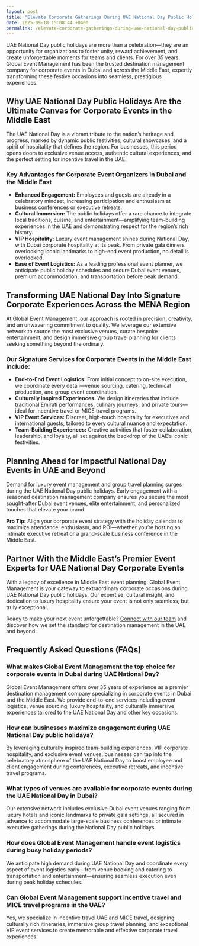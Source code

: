 ```yaml
---
layout: post
title: "Elevate Corporate Gatherings During UAE National Day Public Holidays"
date: 2025-09-18 15:08:44 +0400
permalink: /elevate-corporate-gatherings-during-uae-national-day-public-holidays/
---
```

UAE National Day public holidays are more than a celebration—they are an opportunity for organizations to foster unity, reward achievement, and create unforgettable moments for teams and clients. For over 35 years, Global Event Management has been the trusted destination management company for corporate events in Dubai and across the Middle East, expertly transforming these festive occasions into seamless, prestigious experiences.

## Why UAE National Day Public Holidays Are the Ultimate Canvas for Corporate Events in the Middle East

The UAE National Day is a vibrant tribute to the nation’s heritage and progress, marked by dynamic public festivities, cultural showcases, and a spirit of hospitality that defines the region. For businesses, this period opens doors to exclusive venue access, authentic cultural experiences, and the perfect setting for incentive travel in the UAE.

### Key Advantages for Corporate Event Organizers in Dubai and the Middle East

- **Enhanced Engagement:** Employees and guests are already in a celebratory mindset, increasing participation and enthusiasm at business conferences or executive retreats.
- **Cultural Immersion:** The public holidays offer a rare chance to integrate local traditions, cuisine, and entertainment—amplifying team-building experiences in the UAE and demonstrating respect for the region’s rich history.
- **VIP Hospitality:** Luxury event management shines during National Day, with Dubai corporate hospitality at its peak. From private gala dinners overlooking iconic landmarks to high-end event production, no detail is overlooked.
- **Ease of Event Logistics:** As a leading professional event planner, we anticipate public holiday schedules and secure Dubai event venues, premium accommodation, and transportation before peak demand.

## Transforming UAE National Day Into Signature Corporate Experiences Across the MENA Region

At Global Event Management, our approach is rooted in precision, creativity, and an unwavering commitment to quality. We leverage our extensive network to source the most exclusive venues, curate bespoke entertainment, and design immersive group travel planning for clients seeking something beyond the ordinary.

### Our Signature Services for Corporate Events in the Middle East Include:

- **End-to-End Event Logistics:** From initial concept to on-site execution, we coordinate every detail—venue sourcing, catering, technical production, and group event coordination.
- **Culturally Inspired Experiences:** We design itineraries that include traditional Emirati performances, culinary journeys, and private tours—ideal for incentive travel or MICE travel programs.
- **VIP Event Services:** Discreet, high-touch hospitality for executives and international guests, tailored to every cultural nuance and expectation.
- **Team-Building Experiences:** Creative activities that foster collaboration, leadership, and loyalty, all set against the backdrop of the UAE’s iconic festivities.

## Planning Ahead for Impactful National Day Events in UAE and Beyond

Demand for luxury event management and group travel planning surges during the UAE National Day public holidays. Early engagement with a seasoned destination management company ensures you secure the most sought-after Dubai event venues, elite entertainment, and personalized touches that elevate your brand.

**Pro Tip:** Align your corporate event strategy with the holiday calendar to maximize attendance, enthusiasm, and ROI—whether you’re hosting an intimate executive retreat or a grand-scale business conference in the Middle East.

## Partner With the Middle East’s Premier Event Experts for UAE National Day Corporate Events

With a legacy of excellence in Middle East event planning, Global Event Management is your gateway to extraordinary corporate occasions during UAE National Day public holidays. Our expertise, cultural insight, and dedication to luxury hospitality ensure your event is not only seamless, but truly exceptional.

Ready to make your next event unforgettable? [Connect with our team](https://geventm.com/) and discover how we set the standard for destination management in the UAE and beyond.

## Frequently Asked Questions (FAQs)

### What makes Global Event Management the top choice for corporate events in Dubai during UAE National Day?
Global Event Management offers over 35 years of experience as a premier destination management company specializing in corporate events in Dubai and the Middle East. We provide end-to-end services including event logistics, venue sourcing, luxury hospitality, and culturally immersive experiences tailored to the UAE National Day and other key occasions.

### How can businesses maximize engagement during UAE National Day public holidays?
By leveraging culturally inspired team-building experiences, VIP corporate hospitality, and exclusive event venues, businesses can tap into the celebratory atmosphere of the UAE National Day to boost employee and client engagement during conferences, executive retreats, and incentive travel programs.

### What types of venues are available for corporate events during the UAE National Day in Dubai?
Our extensive network includes exclusive Dubai event venues ranging from luxury hotels and iconic landmarks to private gala settings, all secured in advance to accommodate large-scale business conferences or intimate executive gatherings during the National Day public holidays.

### How does Global Event Management handle event logistics during busy holiday periods?
We anticipate high demand during UAE National Day and coordinate every aspect of event logistics early—from venue booking and catering to transportation and entertainment—ensuring seamless execution even during peak holiday schedules.

### Can Global Event Management support incentive travel and MICE travel programs in the UAE?
Yes, we specialize in incentive travel UAE and MICE travel, designing culturally rich itineraries, immersive group travel planning, and exceptional VIP event services to create memorable and effective corporate travel experiences.

<script type="application/ld+json">
{
  "@context": "https://schema.org",
  "@type": "BlogPosting",
  "headline": "Elevate Corporate Gatherings During UAE National Day Public Holidays",
  "description": "Discover how Global Event Management leverages the UAE National Day public holidays to create exceptional corporate events in Dubai and across the Middle East, offering luxury event management, cultural experiences, and seamless event logistics.",
  "author": {
    "@type": "Person",
    "name": "Global Event Management"
  },
  "publisher": {
    "@type": "Organization",
    "name": "Global Event Management",
    "logo": {
      "@type": "ImageObject",
      "url": "https://geventm.com/logo.png"
    }
  },
  "datePublished": "2024-06-01",
  "mainEntityOfPage": {
    "@type": "WebPage",
    "@id": "https://geventm.com/blog/uae-national-day-corporate-events"
  },
  "keywords": "Middle East event planning, corporate events in Dubai, destination management company, incentive travel UAE, business conferences Middle East, luxury event management, group travel planning, event logistics, cultural experiences, Dubai corporate hospitality, professional event planner, MICE travel, group event coordination, executive retreats, gala dinner planning, team-building experiences UAE, high-end event production, VIP event services, Dubai event venues, DMC Middle East"
}
</script>

<script type="application/ld+json">
{
  "@context": "https://schema.org",
  "@type": "FAQPage",
  "mainEntity": [
    {
      "@type": "Question",
      "name": "What makes Global Event Management the top choice for corporate events in Dubai during UAE National Day?",
      "acceptedAnswer": {
        "@type": "Answer",
        "text": "Global Event Management offers over 35 years of experience as a premier destination management company specializing in corporate events in Dubai and the Middle East. We provide end-to-end services including event logistics, venue sourcing, luxury hospitality, and culturally immersive experiences tailored to the UAE National Day and other key occasions."
      }
    },
    {
      "@type": "Question",
      "name": "How can businesses maximize engagement during UAE National Day public holidays?",
      "acceptedAnswer": {
        "@type": "Answer",
        "text": "By leveraging culturally inspired team-building experiences, VIP corporate hospitality, and exclusive event venues, businesses can tap into the celebratory atmosphere of the UAE National Day to boost employee and client engagement during conferences, executive retreats, and incentive travel programs."
      }
    },
    {
      "@type": "Question",
      "name": "What types of venues are available for corporate events during the UAE National Day in Dubai?",
      "acceptedAnswer": {
        "@type": "Answer",
        "text": "Our extensive network includes exclusive Dubai event venues ranging from luxury hotels and iconic landmarks to private gala settings, all secured in advance to accommodate large-scale business conferences or intimate executive gatherings during the National Day public holidays."
      }
    },
    {
      "@type": "Question",
      "name": "How does Global Event Management handle event logistics during busy holiday periods?",
      "acceptedAnswer": {
        "@type": "Answer",
        "text": "We anticipate high demand during UAE National Day and coordinate every aspect of event logistics early—from venue booking and catering to transportation and entertainment—ensuring seamless execution even during peak holiday schedules."
      }
    },
    {
      "@type": "Question",
      "name": "Can Global Event Management support incentive travel and MICE travel programs in the UAE?",
      "acceptedAnswer": {
        "@type": "Answer",
        "text": "Yes, we specialize in incentive travel UAE and MICE travel, designing culturally rich itineraries, immersive group travel planning, and exceptional VIP event services to create memorable and effective corporate travel experiences."
      }
    }
  ]
}
</script>